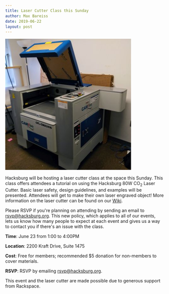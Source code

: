 ```yaml
---
title: Laser Cutter Class this Sunday
author: Max Bareiss
date: 2019-06-22
layout: post
---
```


![CAMFive](https://github.com/Hacksburg/hacksburg.github.io/raw/master/images/CAMFive6.jpg)

Hacksburg will be hosting a laser cutter class at the space this Sunday. This class offers attendees a tutorial on using the Hacksburg 80W CO<sub>2</sub> Laser Cutter. Basic laser safety, design guidelines, and examples will be presented. Attendees will get to make their own laser engraved object! More information on the laser cutter can be found on our [Wiki](https://wiki.hacksburg.org/tools:laser_cutter).

Please RSVP if you're planning on attending by sending an email to [rsvp@hacksburg.org](mailto:rsvp@hacksburg.org). This new policy, which applies to all of our events, lets us know how many people to expect at each event and gives us a way to contact you if there's an issue with the class.

**Time**: June 23 from 1:00 to 4:00PM

**Location**: 2200 Kraft Drive, Suite 1475

**Cost**: Free for members; recommended $5 donation for non-members to cover materials.

**RSVP**: RSVP by emailing [rsvp@hacksburg.org](mailto:rsvp@hacksburg.org).

This event and the laser cutter are made possible due to generous support from Rackspace.
